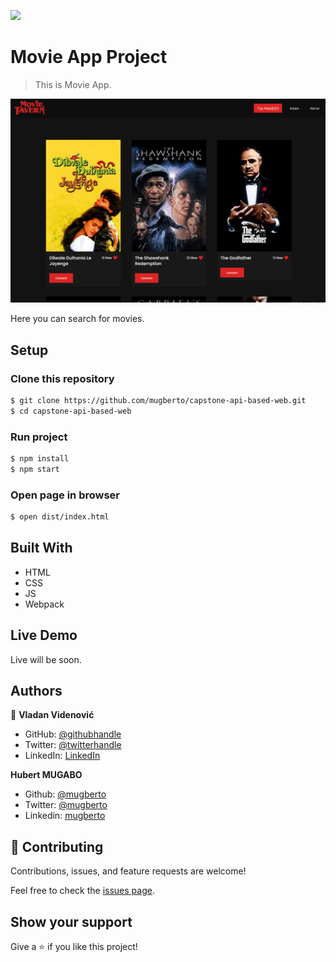![](https://img.shields.io/badge/Microverse-blueviolet)

# Movie App Project

> This is Movie App.

![screenshot](./Screenshot_2.png)

Here you can search for movies.

## Setup

### Clone this repository

```bash
$ git clone https://github.com/mugberto/capstone-api-based-web.git
$ cd capstone-api-based-web
```

### Run project

```bash
$ npm install
$ npm start
```
### Open page in browser
```bash
$ open dist/index.html
```
## Built With

- HTML
- CSS
- JS
- Webpack

## Live Demo

Live will be soon.

## Authors

👤 **Vladan Videnović**

- GitHub: [@githubhandle](https://github.com/vladanvi99)
- Twitter: [@twitterhandle](https://twitter.com/vladanvi99)
- LinkedIn: [LinkedIn](https://www.linkedin.com/in/vladan-videnovi%C4%87-780bb11b2/)

**Hubert MUGABO**

- Github: [@mugberto](https://github.com/mugberto)
- Twitter: [@mugberto](https://twitter.com/mugberto)
- Linkedin: [mugberto](https://www.linkedin.com/in/hubert-mugabo-23144b6a/)

## 🤝 Contributing

Contributions, issues, and feature requests are welcome!

Feel free to check the [issues page](../../issues/).

## Show your support

Give a ⭐️ if you like this project!



